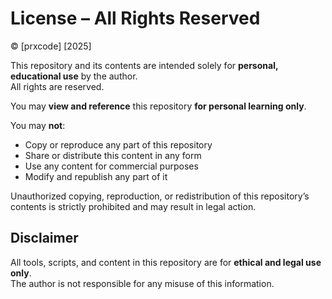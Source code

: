 # License – All Rights Reserved

© [prxcode] [2025]

This repository and its contents are intended solely for **personal, educational use** by the author.  
All rights are reserved.

You may **view and reference** this repository **for personal learning only**.

You may **not**:
- Copy or reproduce any part of this repository
- Share or distribute this content in any form
- Use any content for commercial purposes
- Modify and republish any part of it

Unauthorized copying, reproduction, or redistribution of this repository’s contents is strictly prohibited and may result in legal action.

## Disclaimer
All tools, scripts, and content in this repository are for **ethical and legal use only**.  
The author is not responsible for any misuse of this information.
